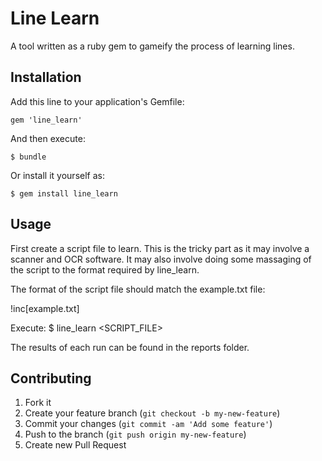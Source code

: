 # Line Learn

A tool written as a ruby gem to gameify the process of learning lines.

## Installation

Add this line to your application's Gemfile:

    gem 'line_learn'

And then execute:

    $ bundle

Or install it yourself as:

    $ gem install line_learn

## Usage

First create a script file to learn.  This is the tricky part as it may involve a scanner and OCR software.
It may also involve doing some massaging of the script to the format required by line_learn.

The format of the script file should match the example.txt file:

!inc[example.txt]

Execute:
    $ line_learn <SCRIPT_FILE> <CHARACTER>

The results of each run can be found in the reports folder.

## Contributing

1. Fork it
2. Create your feature branch (`git checkout -b my-new-feature`)
3. Commit your changes (`git commit -am 'Add some feature'`)
4. Push to the branch (`git push origin my-new-feature`)
5. Create new Pull Request
